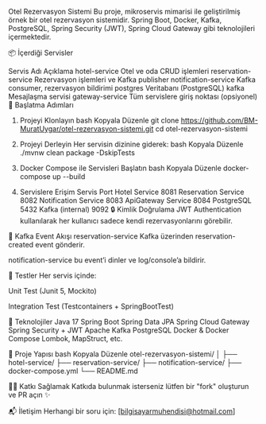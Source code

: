 Otel Rezervasyon Sistemi
Bu proje, mikroservis mimarisi ile geliştirilmiş örnek bir otel rezervasyon sistemidir. Spring Boot, Docker, Kafka, PostgreSQL, Spring Security (JWT), Spring Cloud Gateway gibi teknolojileri içermektedir.

📦 İçerdiği Servisler

Servis Adı	Açıklama
hotel-service	Otel ve oda CRUD işlemleri
reservation-service	Rezervasyon işlemleri ve Kafka publisher
notification-service	Kafka consumer, rezervasyon bildirimi
postgres	Veritabanı (PostgreSQL)
kafka	Mesajlaşma servisi
gateway-service	Tüm servislere giriş noktası (opsiyonel)
🚀 Başlatma Adımları

1. Projeyi Klonlayın
bash
Kopyala
Düzenle
git clone https://github.com/BM-MuratUygar/otel-rezervasyon-sistemi.git
cd otel-rezervasyon-sistemi

2. Projeyi Derleyin
Her servisin dizinine giderek:
bash
Kopyala
Düzenle
./mvnw clean package -DskipTests

3. Docker Compose ile Servisleri Başlatın
bash
Kopyala
Düzenle
docker-compose up --build

4. Servislere Erişim
Servis	Port
Hotel Service	8081
Reservation Service	8082
Notification Service	8083
ApiGateway Service	8084
PostgreSQL	5432
Kafka (internal)	9092
🔒 Kimlik Doğrulama
JWT Authentication kullanılarak her kullanıcı sadece kendi rezervasyonlarını görebilir.

📡 Kafka Event Akışı
reservation-service Kafka üzerinden reservation-created event gönderir.

notification-service bu event’i dinler ve log/console’a bildirir.

🧪 Testler
Her servis içinde:

Unit Test (Junit 5, Mockito)

Integration Test (Testcontainers + SpringBootTest)

🧱 Teknolojiler
Java 17
Spring Boot
Spring Data JPA
Spring Cloud Gateway
Spring Security + JWT
Apache Kafka
PostgreSQL
Docker & Docker Compose
Lombok, MapStruct, etc.

📂 Proje Yapısı
bash
Kopyala
Düzenle
otel-rezervasyon-sistemi/
│
├── hotel-service/
├── reservation-service/
├── notification-service/
├── docker-compose.yml
└── README.md

👨‍💻 Katkı Sağlamak
Katkıda bulunmak isterseniz lütfen bir "fork" oluşturun ve PR açın ✨

📬 İletişim
Herhangi bir soru için: [bilgisayarmuhendisi@hotmail.com]